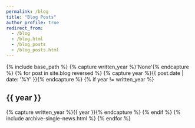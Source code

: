 ```yaml
---
permalink: /blog
title: "Blog Posts"
author_profile: true
redirect_from: 
  - /blog
  - /blog.html
  - /blog_posts
  - /blog_posts.html
---
```


{% include base_path %}
{% capture written_year %}'None'{% endcapture %}
{% for post in site.blog reversed %}
  {% capture year %}{{ post.date | date: '%Y' }}{% endcapture %}
  {% if year != written_year %}
    <h2 id="{{ year | slugify }}" class="archive__subtitle">{{ year }}</h2>
    {% capture written_year %}{{ year }}{% endcapture %}
  {% endif %}
  {% include archive-single-news.html %}
{% endfor %}